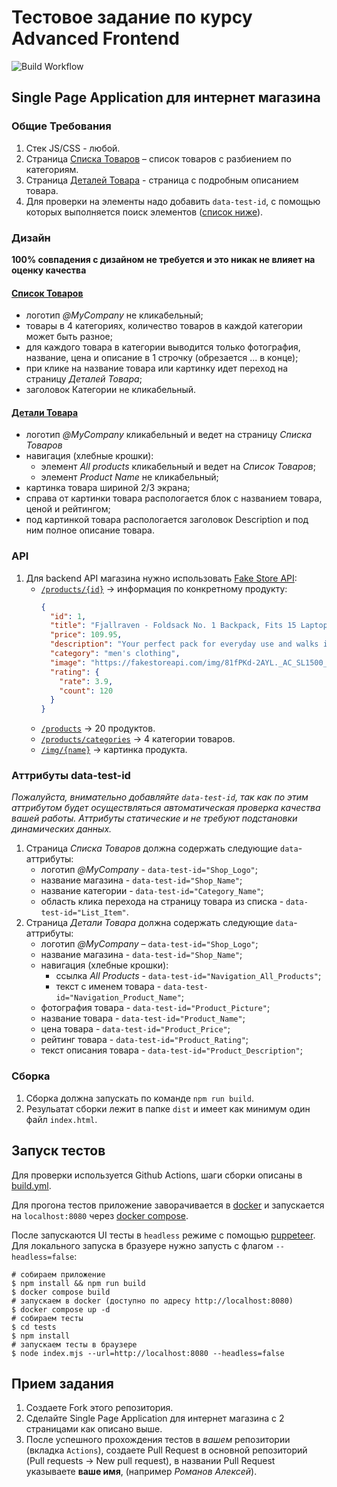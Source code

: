 # Тестовое задание по курсу Advanced Frontend

![Build Workflow](../../workflows/Build%20project/badge.svg?branch=master)

## Single Page Application для интернет магазина

### Общие Требования

1. Стек JS/CSS - любой.
2. Страница [Списка Товаров](#список-товаров) – список товаров с разбиением по категориям.
3. Страница [Деталей Товара](#детали-товара) - страница с подробным описанием товара.
4. Для проверки на элементы надо добавить `data-test-id`, с помощью которых выполняется поиск
   элементов ([список ниже](#аттрибуты-data-test-id)).

### Дизайн

**100% совпадения с дизайном не требуется и это никак не влияет на оценку качества**

#### [Список Товаров](https://app.moqups.com/HXqhzqVofedbQL8BIseCNOvZ4sgpGrVM/view/page/a4e233e3d)

* логотип _@MyCompany_ не кликабельный;
* товары в 4 категориях, количество товаров в каждой категории может быть разное;
* для каждого товара в категории выводится только фотография, название, цена и описание в 1 строчку (обрезается ...
  в конце);
* при клике на название товара или картинку идет переход на страницу _Деталей Товара_;
* заголовок Категории не кликабельный.

#### [Детали Товара](https://app.moqups.com/HXqhzqVofedbQL8BIseCNOvZ4sgpGrVM/view/page/aca991eac)

* логотип _@MyCompany_ кликабельный и ведет на страницу _Списка Товаров_
* навигация (хлебные крошки):
    * элемент _All products_ кликабельный и ведет на _Список Товаров_;
    * элемент _Product Name_ не кликабельный;
* картинка товара шириной 2/3 экрана;
* справа от картинки товара распологается блок с названием товара, ценой и рейтингом;
* под картинкой товара распологается заголовок Description и под ним полное описание товара.

### API

1. Для backend API магазина нужно использовать [Fake Store API](https://fakestoreapi.com/):
    * [`/products/{id}`](https://fakestoreapi.com/products/1) -> информация по конкретному продукту:
       ```json
       {
         "id": 1,
         "title": "Fjallraven - Foldsack No. 1 Backpack, Fits 15 Laptops",
         "price": 109.95,
         "description": "Your perfect pack for everyday use and walks in the forest. Stash your laptop (up to 15 inches) in the padded sleeve, your everyday",
         "category": "men's clothing",
         "image": "https://fakestoreapi.com/img/81fPKd-2AYL._AC_SL1500_.jpg",
         "rating": {
           "rate": 3.9,
           "count": 120
         }
       }
       ```
    * [`/products`](https://fakestoreapi.com/products) -> 20 продуктов.
    * [`/products/categories`](https://fakestoreapi.com/products/categories) -> 4 категории товаров.
    * [`/img/{name}`](https://fakestoreapi.com/img/81fPKd-2AYL._AC_SL1500_.jpg) -> картинка продукта.

### Аттрибуты data-test-id

_Пожалуйста, внимательно добавляйте `data-test-id`, так как по этим аттрибутом будет осуществляться автоматическая
проверка качества вашей работы. Аттрибуты статические и не требуют подстановки динамических данных._

1. Страница _Списка Товаров_ должна содержать следующие `data`-аттрибуты:
    * логотип _@MyCompany_ -  `data-test-id="Shop_Logo"`;
    * название магазина -  `data-test-id="Shop_Name"`;
    * название категории - `data-test-id="Category_Name"`;
    * область клика перехода на страницу товара из списка - `data-test-id="List_Item"`.
2. Страница _Детали Товара_ должна содержать следующие `data`-аттрибуты:
    * логотип _@MyCompany_ –  `data-test-id="Shop_Logo"`;
    * название магазина -  `data-test-id="Shop_Name"`;
    * навигация (хлебные крошки):
        * ссылка _All Products_ - `data-test-id="Navigation_All_Products"`;
        * текст с именем товара - `data-test-id="Navigation_Product_Name"`;
    * фотография товара - `data-test-id="Product_Picture"`;
    * название товара - `data-test-id="Product_Name"`;
    * цена товара - `data-test-id="Product_Price"`;
    * рейтинг товара - `data-test-id="Product_Rating"`;
    * текст описания товара - `data-test-id="Product_Description"`;

### Сборка

1. Сборка должна запускать по команде `npm run build`.
2. Резульатат сборки лежит в папке `dist` и имеет как минимум один файл `index.html`.

## Запуск тестов

Для проверки используется Github Actions, шаги сборки описаны в [build.yml](.github/workflows/build.yml).

Для прогона тестов приложение заворачивается в [docker](Dockerfile) и запускается на `localhost:8080`
через [docker compose](docker-compose.yml).

После запускаются UI тесты в `headless` режиме с помощью [puppeteer](https://pptr.dev/). Для локального запуска в
бразуере нужно запусть с флагом `--headless=false`:

```shell
# собираем приложение
$ npm install && npm run build
$ docker compose build
# запускаем в docker (доступно по адресу http://localhost:8080)
$ docker compose up -d
# собираем тесты
$ cd tests
$ npm install
# запускаем тесты в браузере
$ node index.mjs --url=http://localhost:8080 --headless=false
```

## Прием задания

1. Создаете Fork этого репозитория.
2. Сделайте Single Page Application для интернет магазина c 2 страницами как описано выше.
3. После успешного прохождения тестов в _вашем_ репозитории (вкладка `Actions`), создаете Pull Request в основной
   репозиторий (Pull requests -> New pull request), в названии Pull Request указываете **ваше имя**, (например _Романов
   Алексей_).
